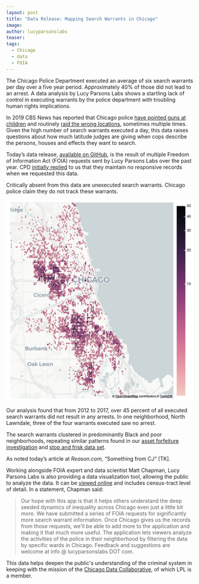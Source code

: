 ```yaml
---
layout: post
title: "Data Release: Mapping Search Warrants in Chicago"
image:
author: lucyparsonslabs
teaser:
tags:
  - Chicago
  - data
  - FOIA
---
```


The Chicago Police Department executed an average of six search warrants per day over a five year period.
Approximately 40% of those did not lead to an arrest.
A data analysis by Lucy Parsons Labs shows a startling lack of control in executing warrants by the police department with troubling human rights implications.

In 2019 CBS News has reported that Chicago police [have pointed guns at children](https://chicago.cbslocal.com/2019/05/04/key-body-camera-footage-missing-after-chicago-police-officers-raid-wrong-homes-point-guns-at-children/) and routinely [raid the wrong locations](https://chicago.cbslocal.com/2019/07/19/wrong-raids-chicago-police-krystal-archie-family-federal-lawsuit/), sometimes multiple times.
Given the high number of search warrants executed a day, this data raises questions about how much latitude judges are giving when cops describe the persons, houses and effects they want to search.

Today’s data release, [available on GitHub](https://github.com/lucyparsons/cpdsearchwarrants), is the result of multiple Freedom of Information Act (FOIA) requests sent by Lucy Parsons Labs over the past year.
CPD [initially replied](https://www.muckrock.com/foi/chicago-169/search-warrant-log-56379/) to us that they maintain no responsive records when we requested this data.

Critically absent from this data are unexecuted search warrants. Chicago police claim they do not track these warrants.

![](/images/blogimages/search-warrants.png)

Our analysis found that from 2012 to 2017, over 45 percent of all executed search warrants did not result in any arrests. In one neighborhood, North Lawndale, three of the four warrants executed saw no arrest.

The search warrants clustered in predominantly Black and poor neighborhoods, repeating similar patterns found in our [asset forfeiture investigation](/posts/HitsThePoor/) and [stop and frisk data set](/posts/stop-and-frisk/).

As noted today’s article at *Reason.com*, “Something from CJ“ [TK].

Working alongside FOIA expert and data scientist Matt Chapman, Lucy Parsons Labs is also providing a data visualization tool, allowing the public to analyze the data.
It can be [viewed online](https://viz.mchap.io/search_warrants) and includes census-tract level of detail.
In a statement, Chapman said:
> Our hope with this app is that it helps others understand the deep seeded dynamics of inequality across Chicago even just a little bit more. We have submitted a series of FOIA requests for significantly more search warrant information. Once Chicago gives us the records from those requests, we'll be able to add more to the application and making it that much more useful.
The application lets viewers analyze the activities of the police in their neighborhood by filtering the data by specific wards in Chicago.
Feedback and suggestions are welcome at info @ lucyparsonslabs DOT com.

This data helps deepen the public's understanding of the criminal system in keeping with the mission of the [Chicago Data Collaborative](https://chicagodatacollaborative.org/), of which LPL is a member.

